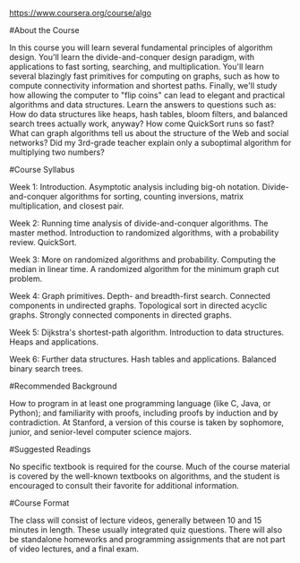 https://www.coursera.org/course/algo

#About the Course

In this course you will learn several fundamental principles of algorithm design. You'll learn the divide-and-conquer design paradigm, with applications to fast sorting, searching, and multiplication. You'll learn several blazingly fast primitives for computing on graphs, such as how to compute connectivity information and shortest paths. Finally, we'll study how allowing the computer to "flip coins" can lead to elegant and practical algorithms and data structures. Learn the answers to questions such as: How do data structures like heaps, hash tables, bloom filters, and balanced search trees actually work, anyway? How come QuickSort runs so fast? What can graph algorithms tell us about the structure of the Web and social networks? Did my 3rd-grade teacher explain only a suboptimal algorithm for multiplying two numbers?


#Course Syllabus

Week 1: Introduction.  Asymptotic analysis including big-oh notation.  Divide-and-conquer algorithms for sorting, counting inversions, matrix multiplication, and closest pair.

Week 2: Running time analysis of divide-and-conquer algorithms.  The master method.  Introduction to randomized algorithms, with a probability review.  QuickSort.  

Week 3: More on randomized algorithms and probability.  Computing the median in linear time.  A randomized algorithm for the minimum graph cut problem.

Week 4: Graph primitives.  Depth- and breadth-first search.  Connected components in undirected graphs.  Topological sort in directed acyclic graphs.  Strongly connected components in directed graphs.

Week 5: Dijkstra's shortest-path algorithm.  Introduction to data structures.  Heaps and applications.

Week 6: Further data structures.  Hash tables and applications.  Balanced binary search trees.


#Recommended Background

How to program in at least one programming language (like C, Java, or Python); and familiarity with proofs, including proofs by induction and by contradiction.  At Stanford, a version of this course is taken by sophomore, junior, and senior-level computer science majors.  


#Suggested Readings

No specific textbook is required for the course.  Much of the course material is covered by the well-known textbooks on algorithms, and the student is encouraged to consult their favorite for additional information.


#Course Format

The class will consist of lecture videos, generally between 10 and 15 minutes in length. These usually integrated quiz questions. There will also be standalone homeworks and programming assignments that are not part of video lectures, and a final exam.
